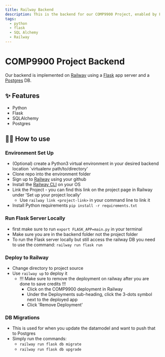 ```yaml
---
title: Railway Backend
description: This is the backend for our COMP9900 Project, enabled by Flask and Railway
tags:
  - python
  - flask
  - SQL Alchemy 
  - Railway
---
```


# COMP9900 Project Backend

Our backend is implemented on [Railway](https://railway.app) using a [Flask](https://flask.palletsprojects.com/en/1.1.x/) app server and a [Postgres](https://www.postgresql.org) DB. 

## ✨ Features

- Python
- Flask
- SQLAlchemy
- Postgres

## 💁‍♀️ How to use
### Environment Set Up
- (Optional) create a Python3 virtual environment in your desired backend location `virtualenv path/to/directory'
- Clone repo into the environment folder
- Sign up to [Railway](https://railway.app) using your github 
- Install the [Railway CLI](https://docs.railway.app/develop/cli) on your OS
- Link the Project - you can find this link on the project page in Railway under 'Set up your project locally'
    - Use `railway link <project-link>` in your command line to link it 
- Install Python requirements `pip install -r requirements.txt`

### Run Flask Server Locally 
- first make sure to run `export FLASK_APP=main.py` in your terminal
- Make sure you are in the  backend folder not the project folder
- To run the Flask server locally but still access the railway DB you need to use the command: `railway run flask run`

### Deploy to Railway
- Change directory to project source
- Use `railway up` to deploy it
    - !!! Make sure to remove the deployment on railway after you are done to save credits !!! 
        - Click on the COMP9900 deployment in Railway 
        - Under the Deployments sub-heading, click the 3-dots symbol next to the deployed app 
        - Click 'Remove Deployment' 
        
### DB Migrations 
- This is used for when you update the datamodel and want to push that to Postgres 
- Simply run the commands:
    - `railway run flask db migrate`
    - `railway run flask db upgrade`
    
